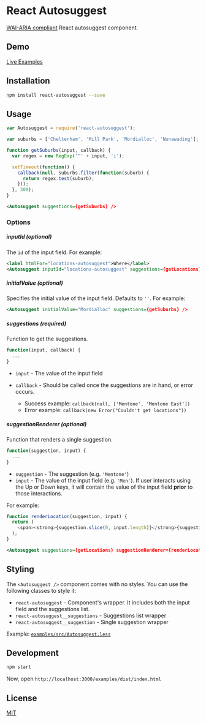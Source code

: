 # React Autosuggest

[WAI-ARIA compliant](http://www.w3.org/TR/wai-aria-practices/#autocomplete) React autosuggest component.

## Demo

[Live Examples](http://moroshko.github.io/react-autosuggest)

## Installation

```bash
npm install react-autosuggest --save
```

## Usage

```javascript
var Autosuggest = require('react-autosuggest');

var suburbs = ['Cheltenham', 'Mill Park', 'Mordialloc', 'Nunawading'];

function getSuburbs(input, callback) {
  var regex = new RegExp('^' + input, 'i');

  setTimeout(function() {
    callback(null, suburbs.filter(function(suburb) {
      return regex.test(suburb);
    }));
  }, 300);
}
```
```xml
<Autosuggest suggestions={getSuburbs} />
```

### Options

##### inputId (optional)

The `id` of the input field. For example:

```xml
<label htmlFor="locations-autosuggest">Where</label>
<Autosuggest inputId="locations-autosuggest" suggestions={getLocations} />
```

##### initialValue (optional)

Specifies the initial value of the input field. Defaults to `''`. For example:

```xml
<Autosuggest initialValue="Mordialloc" suggestions={getSuburbs} />
```

##### suggestions (required)

Function to get the suggestions.

```javascript
function(input, callback) {
  ...
}
```

* `input` - The value of the input field
* `callback` - Should be called once the suggestions are in hand, or error occurs.

  * Success example: `callback(null, ['Mentone', 'Mentone East'])`
  * Error example: `callback(new Error("Couldn't get locations"))`

##### suggestionRenderer (optional)

Function that renders a single suggestion.

```javascript
function(suggestion, input) {
  ...
}
```

* `suggestion` - The suggestion (e.g. `'Mentone'`)
* `input` - The value of the input field (e.g. `'Men'`). If user interacts using the Up or Down keys, it will contain the value of the input field **prior** to those interactions.

For example:

```javascript
function renderLocation(suggestion, input) {
  return (
    <span><strong>{suggestion.slice(0, input.length)}</strong>{suggestion.slice(input.length)}</span>
  );
}
```

```xml
<Autosuggest suggestions={getLocations} suggestionRenderer={renderLocation} />
```


## Styling

The `<Autosuggest />` component comes with no styles. You can use the following classes to style it:

* `react-autosuggest` - Component's wrapper. It includes both the input field and the suggestions list.
* `react-autosuggest__suggestions` - Suggestions list wrapper
* `react-autosuggest__suggestion` - Single suggestion wrapper

Example: [`examples/src/Autosuggest.less`](https://github.com/moroshko/react-autosuggest/blob/master/examples/src/Autosuggest.less)

## Development

```bash
npm start
```

Now, open `http://localhost:3000/examples/dist/index.html`

## License

[MIT](http://mit-license.org)

